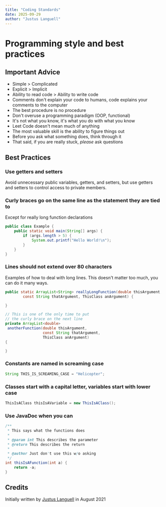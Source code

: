 ```yaml
---
title: "Coding Standards"
date: 2025-09-29
author: "Justus Languell"
---
```


# Programming style and best practices

## Important Advice

- Simple > Complicated
- Explicit > Implicit
- Ability to read code > Ability to write code
- Comments don't explain your code to humans, code explains your comments to the computer
- The best procedure is no procedure
- Don't overuse a programming paradigm (OOP, functional)
- It's not what you know, it's what you do with what you know
- Leet Code doesn't mean much of anything
- The most valuable skill is the ability to figure things out
- Before you ask what something does, think through it
- That said, if you are really stuck, *please* ask questions

## Best Practices

### Use getters and setters

Avoid unnecessary public variables, getters, and setters, but use getters and setters to control access to private members.

### Curly braces go on the same line as the statement they are tied to

Except for really long function declarations

```java
public class Example {
    public static void main(String[] args) {
        if (args.length > 5) {
            System.out.printf("Hello World!\n");
        }
    }
}
```

### Lines should not extend over 80 characters

Examples of how to deal with long lines. This doesn't matter too much, you can do it many ways.

```java
public static ArrayList<String> reallyLongFunction(double thisArgument, 
        const String thatArgument, ThisClass anArgument) {

}

// This is one of the only time to put 
// the curly brace on the next line
private ArrayList<double>
 anotherFunction(double thisArgument, 
                 const String thatArgument, 
                 ThisClass anArgument) 
{

}
```

### Constants are named in screaming case

```java
String THIS_IS_SCREAMING_CASE = "Helicopter";
```

### Classes start with a capital letter, variables start with lower case

```java
ThisIsAClass thisIsAVariable = new ThisIsAClass();
```

### Use JavaDoc when you can

```java
/**
 * This says what the functions does
 * 
 * @param int This describes the parameter
 * @return This describes the return
 * 
 * @author Just don't use this w/o asking
 */
int thisIsAFunction(int a) {
    return -a;
}
```

## Credits

Initially written by [Justus Languell](https://github.com/Juicestus) in August 2021
